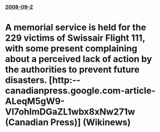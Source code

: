 ### [2008-09-2](/news/2008/09/2/index.md)

#  A memorial service is held for the 229 victims of Swissair Flight 111, with some present complaining about a perceived lack of action by the authorities to prevent future disasters. [http:--canadianpress.google.com-article-ALeqM5gW9-VI7ohlmDGaZL1wbx8xNw271w (Canadian Press)] (Wikinews)



